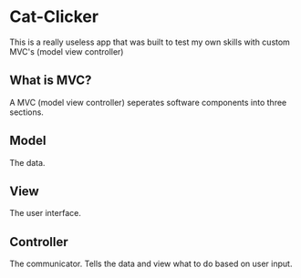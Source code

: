 # Cat-Clicker
This is a really useless app that was built to test my own skills with custom MVC's (model view controller)

## What is MVC?
A MVC (model view controller) seperates software components into three sections.
## Model 
The data.
## View
The user interface.
## Controller
The communicator. Tells the data and view what to do based on user input.
